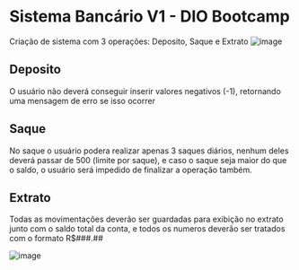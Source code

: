 # Sistema Bancário V1 - DIO Bootcamp

Criação de sistema com 3 operações: Deposito, Saque e Extrato
![image](https://github.com/user-attachments/assets/03374af6-a92f-4e0f-af9a-56558b339caf)

## Deposito
O usuário não deverá conseguir inserir valores negativos (-1), retornando uma mensagem de erro se isso ocorrer

## Saque
No saque o usuário podera realizar apenas 3 saques diários, nenhum deles deverá passar de 500 (limite por saque), e caso o saque seja maior do que o saldo, o usuário será impedido de finalizar a operação também.

## Extrato
Todas as movimentações deverão ser guardadas para exibição no extrato junto com o saldo total da conta, e todos os numeros deverão ser tratados com o formato R$###.##

![image](https://github.com/user-attachments/assets/7e75fa29-46ac-4789-aab4-18d3d5b342bb)

